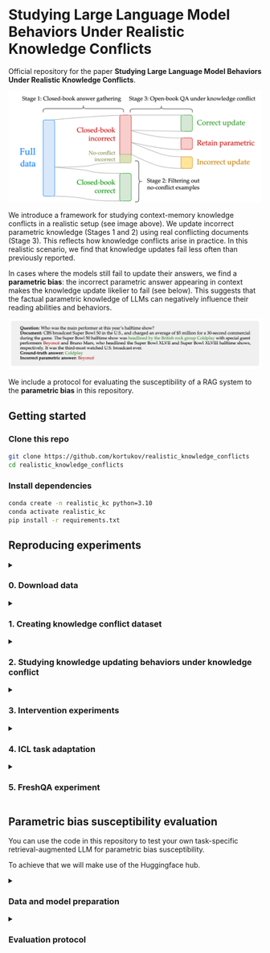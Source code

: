 # Studying Large Language Model Behaviors Under Realistic Knowledge Conflicts

Official repository for the paper **Studying Large Language Model Behaviors Under Realistic Knowledge Conflicts**.

![Experimental design](assets/setup.svg)

We introduce a framework for studying context-memory knowledge conflicts in a realistic setup (see image above). 
We update incorrect parametric knowledge (Stages 1 and 2) using real conflicting documents (Stage 3).
This reflects how knowledge conflicts arise in practice.
In this realistic scenario, we find that knowledge updates fail less often than previously reported.


In cases where the models still fail to update their answers, we find a **parametric bias**: the incorrect parametric answer appearing in context makes the knowledge update likelier to fail (see below).
This suggests that the factual parametric knowledge of LLMs can negatively influence their reading abilities and behaviors.

![Example](assets/example.jpeg)

We include a protocol for evaluating the susceptibility of a RAG system to the **parametric bias** in this repository.



## Getting started

### Clone this repo
```bash
git clone https://github.com/kortukov/realistic_knowledge_conflicts
cd realistic_knowledge_conflicts
```

### Install dependencies
```bash
conda create -n realistic_kc python=3.10
conda activate realistic_kc
pip install -r requirements.txt
```

## Reproducing experiments

<details>
  <summary><h3>0. Download data</h3></summary>

  ####  Test data 
  We download the [MrQA](https://huggingface.co/datasets/mrqa) validation split and use it as test data: 
  NQ, SQuAD, NewsQA, TriviaQA, SearchQA, HotpotQA.
  ```
  python 0_download_data.py --dataset-type test
  ```

  ####  ICL data 
  In Stage 1 of our experimental pipeline we run the models closed-book.
  To ensure best posssible closed-book performance we use ICL demonstrations.
  For ICL we use the train split of each dataset.
  We shuffle the original data and only save 10 examples.
  ```
  python 0_download_data.py --dataset-type icl
  ```
  
</details>  

<details>
  <summary><h3>1. Creating knowledge conflict dataset</h3></summary>

  #### Stage 1: Closed-book answer gathering
  We run the closed-book experiments using configs in [<code>config/cb</code>](https://github.com/kortukov/realistic_knowledge_conflicts/tree/main/config/cb).

  ```
  python 1_gather_cb_answers.py --config config/cb/llama7b/hotpotqa.conf
  ```

  #### Stage 2: Filtering out no-conflict examples
  ```
  python 2_filter_out_no_conflict.py --config config/filter/llama7b/hotpotqa.conf 
  ```

</details>

<details>
  <summary><h3>2. Studying knowledge updating behaviors under knowledge conflict</h3></summary>

  #### Section 4.2 Studying knowledge updating behaviors under realistic knowledge conflicts
  In this experiment, we run stage 3 of the pipeline.
  We run the open-book experiments using configs in [<code>config/ob</code>](https://github.com/kortukov/realistic_knowledge_conflicts/tree/main/config/ob).
  By default, the results are saved into <code>results/{model_name}/ob_{dataset}.out</code>.
  

  ```
  python 3_run_ob_experiment.py --config config/ob/llama7b/hotpotqa.conf
  ```
  
  Results reported in Table 3 can be found by keys "Retain parametric", "Correct update", and "Incorrect update"
  in the output file.

  #### Section 4.3.1 Studying the differences between example categories
  Results reported in Figure 2 can be found in the output file by keys <code>"Overall CB in Context"</code>, 
  <code>"CB in Context Retain parametric"</code>, <code>"CB in Context Correct update"</code>, and <code>"CB in Context Incorrect update"</code>.

  #### Section 4.3.2 Influence of parametric answer in context on knowledge update failures
  Results reported in Table 4 can be found in the output file by taking the following difference:

  <code>(1 - "P(correct_update | cb_in_ctx)") - (1 - "P(correct_update | not cb_in_ctx)")</code>

  <code>= "P(correct_update | not cb_in_ctx)" - "P(correct_update | cb_in_ctx)"</code>

  The p-values are reported in key <code>"P-val CU"</code>.

</details> 


<details>
  <summary><h3>3. Intervention experiments</h3></summary>

  #### Section 4.4.1 Masking reduces the likelihood of retaining parametric answer
  We run the masking experiments using configs in [<code>config/mask</code>](https://github.com/kortukov/realistic_knowledge_conflicts/tree/main/config/mask).

  The results are saved into <code>results/{model_name}/mask_{dataset}.out</code>.
  ```
  python 3_run_ob_experiment.py --config config/mask/llama7b/hotpotqa.conf
  ```

  #### Section 4.4.2 Adding the parametric answer to the context increases the likelihood of retaining it
  We run the experiments with adding incorrect parametric answer to context using configs in [<code>config/add</code>](https://github.com/kortukov/realistic_knowledge_conflicts/tree/main/config/add).

  The results are saved into <code>results/{model_name}/add_{dataset}.out</code>.
  ```
  python 3_run_ob_experiment.py --config config/add/llama7b/hotpotqa.conf
  ```

</details>


<details>
  <summary><h3>4. ICL task adaptation</h3></summary>

  #### Appendix E Task adaptation using in-context learning
  In this experiment, we test whether in-context demonstrations can minimize the influence of the discovered parametric bias.

  We run the ICL experiments using configs in [<code>config/icl</code>](https://github.com/kortukov/realistic_knowledge_conflicts/tree/main/config/icl).

  The results are saved into <code>results/{model_name}/icl_{dataset}.out</code>.
  ```
  python 3_run_ob_experiment.py --config config/icl/llama7b/hotpotqa.conf
  ```
</details>


<details>
  <summary><h3>5. FreshQA experiment</h3></summary>

  #### Appendix G Parametric answer is likely to appear in real-world documents
  In this experiment, we move closer to a realistic RAG knowledge updating scenario and check how often does the incorrect parametric
  answer of a model appears in real-world retrieved documents. To that end, we run models on the FreshQA dataset.
  It contains questions, whose answers change with time. Updated truth answers are supplied together with web
  documents containing them.

  First, we download the FreshQA data for Feb 26, 2024 (as in the paper).

  ```
  python 4_download_freshqa.py
  ```

  Then we find out the parametric (outdated) answers of the model by running the closed-book experiment.
  
  We use configs in [<code>config/freshqa</code>](https://github.com/kortukov/realistic_knowledge_conflicts/tree/main/config/freshqa). 
  ```
  python 1_gather_cb_answers.py --config config/freshqa/llama7b.conf
  ```

  The results are saved into <code>results/{model_name}/add_{dataset}.out</code>.
  Values reported in Table 15 can be found under the keys <code>"Parametric answer in context"</code>, and <code>"Incorrect out of parametric in context"</code>.


</details>


## Parametric bias susceptibility evaluation

You can use the code in this repository to test your own task-specific retrieval-augmented LLM for parametric bias susceptibility.

To achieve that we will make use of the Huggingface hub.

<details>
  <summary><h3>Data and model preparation</h3></summary>

  #### Prepare the dataset
  First, you will need to [upload your dataset to the Huggingface hub](https://huggingface.co/docs/hub/en/datasets-adding) in the correct format.
  To be compatible with our evaluation it should have <code>"question"</code>, <code>"context"</code>, and <code>answers</code> fields.

  Formulate your downstream task in the QA format and supply your retrieved documents in the <code>"context"</code> field.

  #### Prepare the model
  As with the data, choose a model from the hub or [upload your custom model to the Huggingface hub](https://huggingface.co/docs/hub/en/models-uploading).

  #### Prepare the config file
  In all config files in the [<code>config/custom</code>](https://github.com/kortukov/realistic_knowledge_conflicts/tree/main/config/custom) you have to replace the lines
  ```
  model_name: "your_model_name"
  ```
  and
  ```
  dataset: "your_dataset_name"
  ```
  with the hub identifiers of your own model and dataset.

</details>


<details>
  <summary><h3>Evaluation protocol</h3></summary>
  The protocol is based on the intervention experiments in the paper.

  #### Download the dataset
  ```
  python 0_download_data.py --dataset-type custom --custom-dataset-name <your_dataset_name>
  ```

  #### Gather closed-book answers of your model
  ```
  python 1_gather_cb_answers.py --config config/custom/cb.conf
  ```

  #### Filter out no-conflict examples
  ```
  python 2_filter_out_no_conflict.py --config config/custom/filter.conf 
  ```

  #### Evaluate the model open-book on your task
  ```
  python 3_run_ob_experiment.py --config config/custom/ob.conf
  ```

  #### Introduce the incorrect parametric answer into the context
  ```
  python 3_run_ob_experiment.py --config config/custom/add.conf
  ```

  #### Interpret the results
  To see how susceptible your model is to the parametric bias we compare the results before and after adding the incorrect parametric answer to the context.
  We compare the fields <code>"Retain parametric"</code>, <code>"Correct update"</code>, and <code>"Incorrect update"</code> in the files
  <code>results/{your_model_name}/ob_{your_dataset_name}.out</code> and <code>results/{your_model_name}/add_{your_dataset_name}.out</code>.

  If adding the incorrect answer to the context increases the prevalence of <code>"Retain parametric"</code> class, your model is susceptible to the **parametric bias**.


</details>
